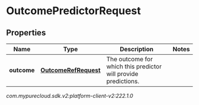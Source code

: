 # OutcomePredictorRequest


## Properties

| Name | Type | Description | Notes |
| ------------ | ------------- | ------------- | ------------- |
| **outcome** | [**OutcomeRefRequest**](OutcomeRefRequest) | The outcome for which this predictor will provide predictions. |  |




_com.mypurecloud.sdk.v2:platform-client-v2:222.1.0_
